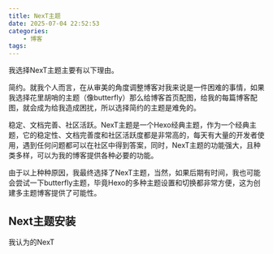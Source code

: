 ```yaml
---
title: NexT主题
date: 2025-07-04 22:52:53
categories:
    - 博客
tags:
---
```

我选择NexT主题主要有以下理由。

简约。就我个人而言，在从审美的角度调整博客对我来说是一件困难的事情，如果我选择花里胡哨的主题（像butterfly）那么给博客首页配图，给我的每篇博客配图，就会成为给我造成困扰，所以选择简约的主题是难免的。

稳定、文档完善、社区活跃。NexT主题是一个Hexo经典主题，作为一个经典主题，它的稳定性、文档完善度和社区活跃度都是非常高的，每天有大量的开发者使用，遇到任何问题都可以在社区中得到答案，同时，NexT主题的功能强大，且种类多样，可以为我的博客提供各种必要的功能。

由于以上种种原因，我最终选择了NexT主题，当然，如果后期有时间，我也可能会尝试一下butterfly主题，毕竟Hexo的多种主题设置和切换都非常方便，这为创建多主题博客提供了可能性。

<!-- more -->

## Next主题安装

我认为的NexT
